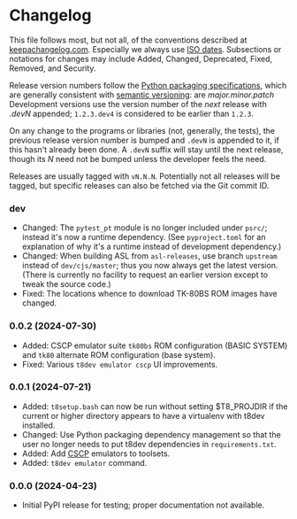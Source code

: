 Changelog
=========

This file follows most, but not all, of the conventions described at
[keepachangelog.com]. Especially we always use [ISO dates]. Subsections or
notations for changes may include Added, Changed, Deprecated, Fixed,
Removed, and Security.

Release version numbers follow the [Python packaging
specifications][pyver], which are generally consistent with [semantic
versioning][semver]: are _major.minor.patch_ Development versions use the
version number of the _next_ release with _.devN_ appended; `1.2.3.dev4` is
considered to be earlier than `1.2.3`.

On any change to the programs or libraries (not, generally, the tests), the
previous release version number is bumped and `.devN` is appended to it, if
this hasn't already been done. A `.devN` suffix will stay until the next
release, though its _N_ need not be bumped unless the developer feels the
need.

Releases are usually tagged with `vN.N.N`. Potentially not all releases
will be tagged, but specific releases can also be fetched via the Git
commit ID.

### dev
- Changed: The `pytest_pt` module is no longer included under `psrc/`;
  instead it's now a runtime dependency. (See `pyproject.toml` for an
  explanation of why it's a runtime instead of development dependency.)
- Changed: When building ASL from `asl-releases`, use branch `upstream`
  instead of `dev/cjs/master`; thus you now always get the latest version.
  (There is currently no facility to request an earlier version except to
  tweak the source code.)
- Fixed: The locations whence to download TK-80BS ROM images have changed.

### 0.0.2 (2024-07-30)
- Added: CSCP emulator suite `tk80bs` ROM configuration (BASIC SYSTEM) and
  `tk80` alternate ROM configuration (base system).
- Fixed: Various `t8dev emulator cscp` UI improvements.

### 0.0.1 (2024-07-21)
- Added: `t8setup.bash` can now be run without setting $T8_PROJDIR if the
  current or higher directory appears to have a virtualenv with t8dev
  installed.
- Changed: Use Python packaging dependency management so that the
  user no longer needs to put t8dev dependencies in `requirements.txt`.
- Added: Add [CSCP] emulators to toolsets.
- Added: `t8dev emulator` command.

### 0.0.0 (2024-04-23)
- Initial PyPI release for testing; proper documentation not available.



<!-------------------------------------------------------------------->
[ISO dates]: https://xkcd.com/1179/
[keepachangelog.com]: https://keepachangelog.com/
[pyver]: https://packaging.python.org/en/latest/specifications/version-specifiers/#version-specifiers
[semver]: https://en.wikipedia.org/wiki/Software_versioning#Semantic_versioning

[CSCP]: http://takeda-toshiya.my.coocan.jp/common/
